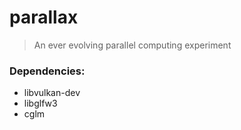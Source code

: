 # parallax
> An ever evolving parallel computing experiment

### Dependencies:
- libvulkan-dev
- libglfw3
- cglm
